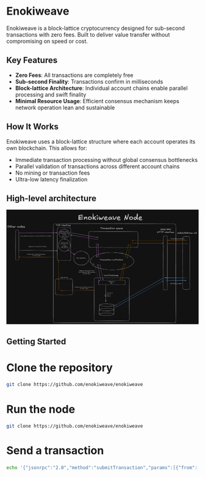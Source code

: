 # Enokiweave

Enokiweave is a block-lattice cryptocurrency designed for sub-second transactions with zero fees. Built to deliver value transfer without compromising on speed or cost.

## Key Features

- **Zero Fees**: All transactions are completely free
- **Sub-second Finality**: Transactions confirm in milliseconds
- **Block-lattice Architecture**: Individual account chains enable parallel processing and swift finality
- **Minimal Resource Usage**: Efficient consensus mechanism keeps network operation lean and sustainable

## How It Works

Enokiweave uses a block-lattice structure where each account operates its own blockchain. This allows for:

- Immediate transaction processing without global consensus bottlenecks
- Parallel validation of transactions across different account chains
- No mining or transaction fees
- Ultra-low latency finalization

## High-level architecture
![Project Logo](./assets/architecture.png)

## Getting Started

# Clone the repository
```bash
git clone https://github.com/enokiweave/enokiweave
```

# Run the node
```bash
git clone https://github.com/enokiweave/enokiweave
```

# Send a transaction
```bash
echo '{"jsonrpc":"2.0","method":"submitTransaction","params":[{"from":[1,1,1,1,1,1,1,1,1,1,1,1,1,1,1,1,1,1,1,1,1,1,1,1,1,1,1,1,1,1,1,1], "signature": {"R": [1,1,1,1,1,1,1,1,1,1,1,1,1,1,1,1,1,1,1,1,1,1,1,1,1,1,1,1,1,1,1,1,1,1,1,1,1,1,1,1,1,1,1,1,1,1,1,1,1,1,1,1,1,1,1,1,1,1,1,1,1,1,1,1], "s": [1,1,1,1,1,1,1,1,1,1,1,1,1,1,1,1,1,1,1,1,1,1,1,1,1,1,1,1,1,1,1,1,1,1,1,1,1,1,1,1,1,1,1,1,1,1,1,1,1,1,1,1,1,1,1,1,1,1,1,1,1,1,1,1]},"to":[1,1,1,1,1,1,1,1,1,1,1,1,1,1,1,1,1,1,1,1,1,1,1,1,1,1,1,1,1,1,1,1],"amount":100,"public_key":[1,1,1,1,1,1,1,1,1,1,1,1,1,1,1,1,1,1,1,1,1,1,1,1,1,1,1,1,1,1,1,1]}],"id":1}' | nc localhost 3001
```
